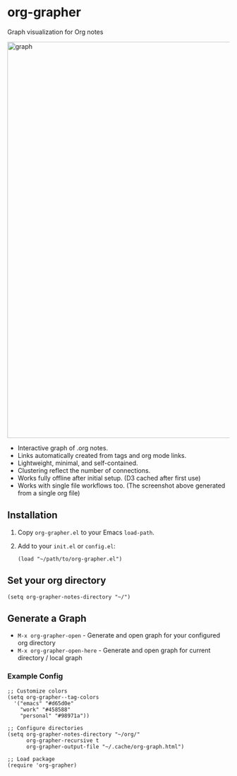 # org-grapher
Graph visualization for Org notes

<img width="1826" height="897" alt="graph" src="https://github.com/user-attachments/assets/14613469-d0d8-4001-b67c-d8fd223395ee" />

- Interactive graph of .org notes.
- Links automatically created from tags and org mode links.
- Lightweight, minimal, and self-contained. 
- Clustering reflect the number of connections.
- Works fully offline after initial setup. (D3 cached after first use)
- Works with single file workflows too. (The screenshot above generated from a single org file)

## Installation

1. Copy `org-grapher.el` to your Emacs `load-path`.  
2. Add to your `init.el` or `config.el`:

   ```elisp
   (load "~/path/to/org-grapher.el")

## Set your org directory 

```(setq org-grapher-notes-directory "~/") ```

## Generate a Graph

- `M-x org-grapher-open` - Generate and open graph for your configured org directory
- `M-x org-grapher-open-here` - Generate and open graph for current directory / local graph

### Example Config
```elisp
;; Customize colors
(setq org-grapher--tag-colors
  '("emacs" "#d65d0e"
    "work" "#458588"
    "personal" "#98971a"))

;; Configure directories
(setq org-grapher-notes-directory "~/org/"
      org-grapher-recursive t
      org-grapher-output-file "~/.cache/org-graph.html")

;; Load package
(require 'org-grapher)

